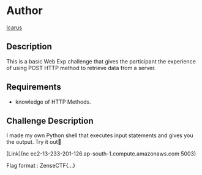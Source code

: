 # Author

[Icarus](https://github.com/Icarus131)

## Description

This is a basic Web Exp challenge that gives the participant the experience of using POST HTTP method to retrieve data from a server.

## Requirements

- knowledge of HTTP Methods.

## Challenge Description

I made my own Python shell that executes input statements and gives you the output. Try it out🐍

[Link](nc ec2-13-233-201-126.ap-south-1.compute.amazonaws.com 5003)

Flag format : ZenseCTF{...}
